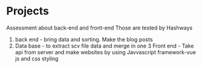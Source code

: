 # Projects 
Assessment about back-end and front-end
Those are tested by Hashways

1. back end -  bring data and sorting. Make the blog posts
2. Data base - to extract scv file data and merge in one
3  Front end - Take api from server and make websites by using Javvascript
               framework-vue js and css styling
